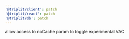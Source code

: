 ```yaml
---
'@triplit/client': patch
'@triplit/react': patch
'@triplit/db': patch
---
```


allow access to noCache param to toggle experimental VAC
